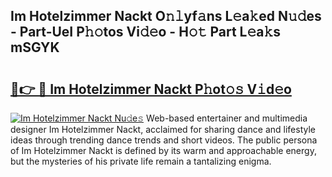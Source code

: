 ## Im Hotelzimmer Nackt O𝚗𝚕yf𝚊ns L𝚎a𝚔ed N𝚞𝚍es - Part-UeI P𝚑𝚘tos Vi𝚍𝚎o - H𝚘𝚝 Part L𝚎a𝚔s mSGYK

# <h2><a href="http://kf1q6h1.oniu.top/?m=Im+Hotelzimmer+Nackt">🔗👉 🔴 Im Hotelzimmer Nackt P𝚑ot𝚘𝚜 V𝚒d𝚎o</a></h2>

[![Im Hotelzimmer Nackt Nu𝚍e𝚜](https://i.imgur.com/0qMVB7G.gif)](http://kf1q6h1.oniu.top/?m=Im+Hotelzimmer+Nackt)
Web-based entertainer and multimedia designer Im Hotelzimmer Nackt, acclaimed for sharing dance and lifestyle ideas through trending dance trends and short videos. The public persona of Im Hotelzimmer Nackt is defined by its warm and approachable energy, but the mysteries of his private life remain a tantalizing enigma.  
